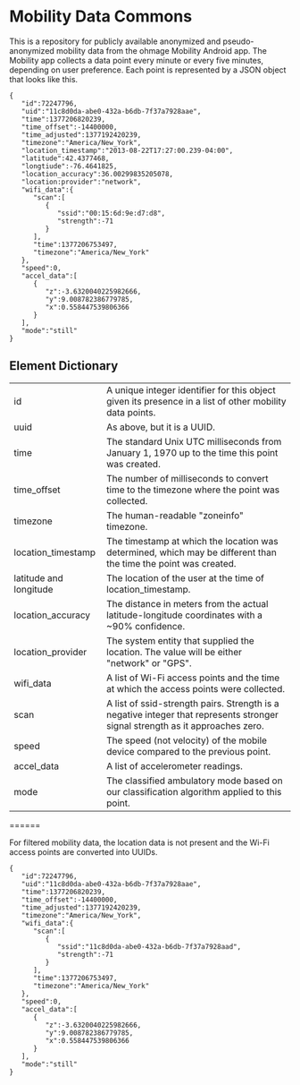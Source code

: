 # Mobility Data Commons

This is a repository for publicly available anonymized and pseudo-anonymized mobility data from the ohmage Mobility 
Android app. The Mobility app collects a data point every minute or every five minutes, depending on user preference. Each
point is represented by a JSON object that looks like this.

    {
       "id":72247796,
       "uid":"11c8d0da-abe0-432a-b6db-7f37a7928aae",
       "time":1377206820239,
       "time_offset":-14400000,
       "time_adjusted":1377192420239,
       "timezone":"America/New_York",
       "location_timestamp":"2013-08-22T17:27:00.239-04:00",
       "latitude":42.4377468,
       "longtiude":-76.4641825,
       "location_accuracy":36.00299835205078,
       "location:provider":"network",
       "wifi_data":{
          "scan":[
             {
                "ssid":"00:15:6d:9e:d7:d8",
                "strength":-71
             }
          ],
          "time":1377206753497,
          "timezone":"America/New_York"
       },
       "speed":0,
       "accel_data":[
          {
             "z":-3.6320040225982666,
             "y":9.008782386779785,
             "x":0.558447539806366
          }       
       ],
       "mode":"still"
    }
    
## Element Dictionary

<table>
<tr><td>id</td><td>A unique integer identifier for this object given its presence in a list of other mobility data points.</td></tr>
<tr><td>uuid</td><td>As above, but it is a UUID.</td></tr>
<tr><td>time</td><td>The standard Unix UTC milliseconds from January 1, 1970 up to the time this point was created.</td></tr>
<tr><td>time_offset</td><td>The number of milliseconds to convert time to the timezone where the point was collected.</td></tr>
<tr><td>timezone</td><td>The human-readable "zoneinfo" timezone.</td></tr>
<tr><td>location_timestamp</td><td>The timestamp at which the location was determined, which may be different than the time the point was created.</td></tr>
<tr><td>latitude and longitude</td><td>The location of the user at the time of location_timestamp.</td></tr>
<tr><td>location_accuracy</td><td>The distance in meters from the actual latitude-longitude coordinates with a ~90% confidence.</td></tr>
<tr><td>location_provider</td><td>The system entity that supplied the location. The value will be either "network" or "GPS".</td></tr>
<tr><td>wifi_data</td><td>A list of Wi-Fi access points and the time at which the access points were collected.</td></tr>
<tr><td>scan</td><td>A list of ssid-strength pairs. Strength is a negative integer that represents stronger signal strength as it approaches zero.</td></tr>
<tr><td>speed</td><td>The speed (not velocity) of the mobile device compared to the previous point.</td></tr>
<tr><td>accel_data</td><td>A list of accelerometer readings.</td></tr>
<tr><td>mode</td><td>The classified ambulatory mode based on our classification algorithm applied to this point.</td></tr>
</table>

======

For filtered mobility data, the location data is not present and the Wi-Fi access points are converted into UUIDs.

    {
       "id":72247796,
       "uid":"11c8d0da-abe0-432a-b6db-7f37a7928aae",
       "time":1377206820239,
       "time_offset":-14400000,
       "time_adjusted":1377192420239,
       "timezone":"America/New_York",
       "wifi_data":{
          "scan":[
             {
                "ssid":"11c8d0da-abe0-432a-b6db-7f37a7928aad",
                "strength":-71
             }
          ],
          "time":1377206753497,
          "timezone":"America/New_York"
       },
       "speed":0,
       "accel_data":[
          {
             "z":-3.6320040225982666,
             "y":9.008782386779785,
             "x":0.558447539806366
          }       
       ],
       "mode":"still"
    }

